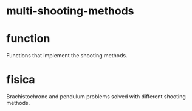 # multi-shooting-methods
# function
Functions that implement the shooting methods.
# fisica
Brachistochrone and pendulum problems solved with different shooting methods. 
